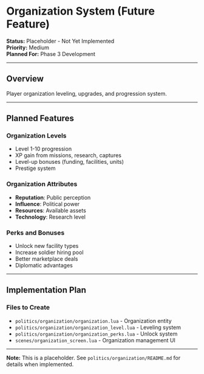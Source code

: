 # Organization System (Future Feature)

**Status:** Placeholder - Not Yet Implemented  
**Priority:** Medium  
**Planned For:** Phase 3 Development

---

## Overview

Player organization leveling, upgrades, and progression system.

---

## Planned Features

### Organization Levels
- Level 1-10 progression
- XP gain from missions, research, captures
- Level-up bonuses (funding, facilities, units)
- Prestige system

### Organization Attributes
- **Reputation**: Public perception
- **Influence**: Political power
- **Resources**: Available assets
- **Technology**: Research level

### Perks and Bonuses
- Unlock new facility types
- Increase soldier hiring pool
- Better marketplace deals
- Diplomatic advantages

---

## Implementation Plan

### Files to Create
- `politics/organization/organization.lua` - Organization entity
- `politics/organization/organization_level.lua` - Leveling system
- `politics/organization/organization_perks.lua` - Unlock system
- `scenes/organization_screen.lua` - Organization management UI

---

**Note:** This is a placeholder. See `politics/organization/README.md` for details when implemented.
